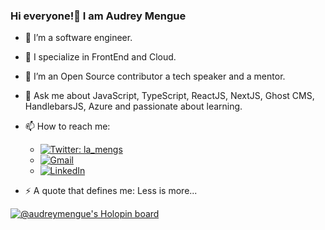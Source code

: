 ### Hi everyone!👋 I am Audrey Mengue


- 🔭 I’m a software engineer.

- 🌱 I specialize in FrontEnd and Cloud.

- 👯 I’m an Open Source contributor a tech speaker and a mentor.

- 💬 Ask me about JavaScript, TypeScript, ReactJS, NextJS, Ghost CMS, HandlebarsJS, Azure and passionate about learning.

- 📫 How to reach me:
  - [![Twitter: la_mengs](https://img.shields.io/twitter/follow/la_mengs?style=social)](https://twitter.com/la_mengs)
  - [![Gmail](https://img.shields.io/badge/-GMAIL-D14836?style=for-the-badge&logo=gmail&logoColor=white)](mailto:massoumeharmonie@gmail.com)
  - [![LinkedIn](https://img.shields.io/badge/-LINKEDIN-0077B5?style=for-the-badge&logo=linkedin&logoColor=white)](https://www.linkedin.com/in/audreyhmmengue/)
  
- ⚡ A quote that defines me: Less is more...

[![@audreymengue's Holopin board](https://holopin.me/audreymengue)](https://holopin.io/@audreymengue)
